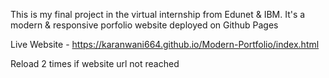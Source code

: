 This is my final project in the virtual internship from Edunet & IBM. It's a modern & responsive porfolio website deployed on Github Pages

Live Website - https://karanwani664.github.io/Modern-Portfolio/index.html

Reload 2 times if website url not reached
